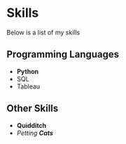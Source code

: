 # Skills

Below is a list of my skills

## Programming Languages
- **Python**
- SQL
- Tableau

## Other Skills
- **Quidditch**
- *Petting **Cats***
